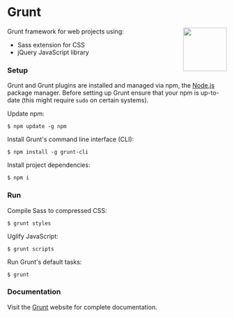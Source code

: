 # Grunt

<img align="right" height="100" src="http://gruntjs.com/img/grunt-logo-no-wordmark.svg">

Grunt framework for web projects using:

- Sass extension for CSS
- jQuery JavaScript library

### Setup

Grunt and Grunt plugins are installed and managed via npm, the [Node.js](http://nodejs.org/) package manager. Before setting up Grunt ensure that your npm is up-to-date (this might require `sudo` on certain systems).

Update npm:

	$ npm update -g npm

Install Grunt's command line interface (CLI):

	$ npm install -g grunt-cli

Install project dependencies:

	$ npm i

### Run

Compile Sass to compressed CSS:

	$ grunt styles

Uglify JavaScript:

	$ grunt scripts

Run Grunt's default tasks:

	$ grunt

### Documentation

Visit the [Grunt](http://gruntjs.com/) website for complete documentation.

